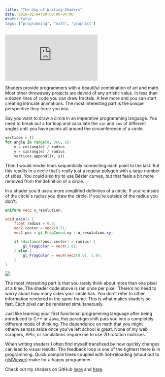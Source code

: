 ```yaml
---
title: "The Joy of Writing Shaders"
date: 2018-02-04T00:00:00-04:00
draft: false
tags: ["programming", "math", "graphics"]
---
```


<div class="iframe-wrapper rounded">
    <iframe frameborder="0" src="https://www.shadertoy.com/embed/4dcyzH?gui=true&paused=true&muted=true" allowfullscreen></iframe>
</div>

Shaders provide programmers with a beautiful combination of art and math. Most other throwaway projects are devoid of any artistic value. In less than a dozen lines of code you can draw fractals. A few more and you can start creating intricate animations. The most interesting part is the unique perspective they force you into.

Say you want to draw a circle in an imperative programming language. You need to break out a for loop and calculate the `sin` and `cos` of different angles until you have points all around the circumference of a circle.

```python
vertices = []  
for angle in range(0, 360, 6):  
    x = cos(angle) / radius  
    y = sin(angle) / radius  
    vertices.append((x, y))
```

Then I would render lines sequentially connecting each point to the last. But this results in a circle that's really just a regular polygon with a large number of sides. You could also try to use Bézier curves, but that feels a bit more removed from the definition of a circle.

In a shader you'd use a more simplified definition of a circle. If you're inside of the circle's radius you draw the circle. If you're outside of the radius you don't.

```glsl
uniform vec2 u_resolution;

void main() {
    float radius = 0.3;
    vec2 center = vec2(0.5);
    vec2 pos = gl_FragCoord.xy / u_resolution.xy;

    if (distance(pos, center) > radius) {
        gl_FragColor = vec4(1.0);
    } else {
        gl_FragColor = vec4(vec3(0.0), 1.0);
    }
}
```

![](/blog/image/shaders/circle_1.png)

The most interesting part is that you rarely think about more than one pixel at a time. The shader code above is ran once per pixel. There's no need to worry about how many sides your circle has. You don't refer to other information rendered in the same frame. This is what makes shaders so fast. Each pixel can be rendered simultaneously.

Just like learning your first functional programming language after being introduced to C++ or Java, this paradigm shift puts you into a completely different mode of thinking. The dependence on math that you might otherwise toss aside once you've left school is great. None of my web scrapers, APIs, or simulations require me to use 2D rotation matrices.

When writing shaders I often find myself transfixed by how quickly changes can lead to visual results. The feedback loop is one of the tightest there is in programming. Quick compile times coupled with hot-reloading (shout out to [glslViewer](https://github.com/patriciogonzalezvivo/glslViewer)) make for a happy programmer.

Check out my shaders on GitHub [here](https://github.com/danthedaniel/shaders) and [here](https://github.com/teaearlgraycold/shadron).
